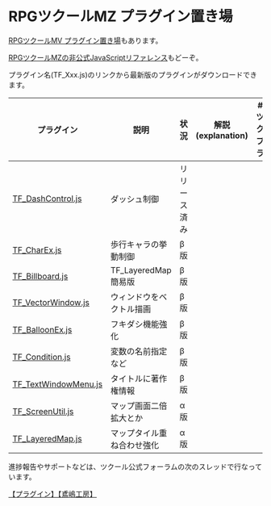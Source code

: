 # RPGツクールMZ プラグイン置き場

[RPGツクールMV プラグイン置き場](https://github.com/tonbijp/RPGMakerMV)もあります。

[RPGツクールMZの非公式JavaScriptリファレンス](https://github.com/tonbijp/RPGMakerMZ/blob/master/Reference/README.md)もどーぞ。

プラグイン名(TF_Xxx.js)のリンクから最新版のプラグインがダウンロードできます。

|プラグイン|説明|状況|解説(explanation)|#ツクプラ|
|---|---|---|---|---|
| [TF_DashControl.js](https://raw.githubusercontent.com/tonbijp/RPGMakerMZ/master/TF_DashControl.js) | ダッシュ制御 | リリース済み | |
| [TF_CharEx.js](https://raw.githubusercontent.com/tonbijp/RPGMakerMZ/master/TF_CharEx.js) | 歩行キャラの挙動制御 | β版 | |
| [TF_Billboard.js](https://raw.githubusercontent.com/tonbijp/RPGMakerMZ/master/TF_Billboard.js) | TF_LayeredMap簡易版 | β版 | |
| [TF_VectorWindow.js](https://raw.githubusercontent.com/tonbijp/RPGMakerMZ/master/TF_VectorWindow.js) | ウィンドウをベクトル描画 | β版 | |
| [TF_BalloonEx.js](https://raw.githubusercontent.com/tonbijp/RPGMakerMZ/master/TF_BalloonEx.js) | フキダシ機能強化 | β版 | |
| [TF_Condition.js](https://raw.githubusercontent.com/tonbijp/RPGMakerMZ/master/TF_Condition.js) | 変数の名前指定など | β版 | |
| [TF_TextWindowMenu.js](https://raw.githubusercontent.com/tonbijp/RPGMakerMZ/master/TF_TextWindowMenu.js) | タイトルに著作権情報 | β版 | |
| [TF_ScreenUtil.js](https://raw.githubusercontent.com/tonbijp/RPGMakerMZ/master/TF_ScreenUtil.js) | マップ画面二倍拡大とか | α版 | |
| [TF_LayeredMap.js](https://raw.githubusercontent.com/tonbijp/RPGMakerMZ/master/TF_LayeredMap.js) | マップタイル重ね合わせ強化 | α版 | |

進捗報告やサポートなどは、ツクール公式フォーラムの次のスレッドで行なっています。

[【プラグイン】【鳶嶋工房】](https://forum.tkool.jp/index.php?threads/4958/)